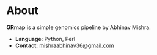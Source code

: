 # About

**GRmap** is a simple genomics pipeline by Abhinav Mishra.   

- **Language**: Python, Perl
- **Contact**: mishraabhinav36@gmail.com
